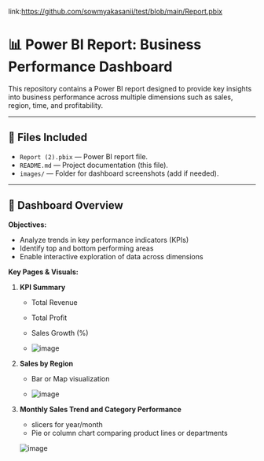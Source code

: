 link:https://github.com/sowmyakasanii/test/blob/main/Report.pbix

# 📊 Power BI Report: Business Performance Dashboard

This repository contains a Power BI report designed to provide key insights into business performance across multiple dimensions such as sales, region, time, and profitability.

---

## 📁 Files Included

- `Report (2).pbix` — Power BI report file.
- `README.md` — Project documentation (this file).
- `images/` — Folder for dashboard screenshots (add if needed).

---

## 🧩 Dashboard Overview

**Objectives:**
- Analyze trends in key performance indicators (KPIs)
- Identify top and bottom performing areas
- Enable interactive exploration of data across dimensions

**Key Pages & Visuals:**
1. **KPI Summary**
   - Total Revenue
   - Total Profit
   - Sales Growth (%)
     
   - ![image](https://github.com/user-attachments/assets/65db4e7e-c30d-49ca-9b92-982ab8da0e1f)

2. **Sales by Region**
   - Bar or Map visualization
     
   - ![image](https://github.com/user-attachments/assets/1cce47cb-b314-46e5-8460-62f99ff89ab9)

     
3. **Monthly Sales Trend and Category Performance**
   - slicers for year/month
   - Pie or column chart comparing product lines or departments

    ![image](https://github.com/user-attachments/assets/fb6ab3a9-4f2f-480e-a2be-a90cf3d97375)




